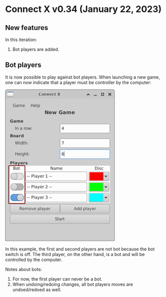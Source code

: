 # Connect X v0.34 (January 22, 2023)

## New features

In this iteration:

1. Bot players are added.


## Bot players

It is now possible to play against bot players. When launching a new game, one can now indicate
that a player must be controller by the computer:

![Bot players](./bots.png)

In this example, the first and second players are not bot because the bot switch is off. The third
player, on the other hand, is a bot and will be controlled by the computer.

Notes about bots:

 1. For now, the first player can never be a bot.
 2. When undoing/redoing changes, all bot players moves are undoed/redoed as well.
